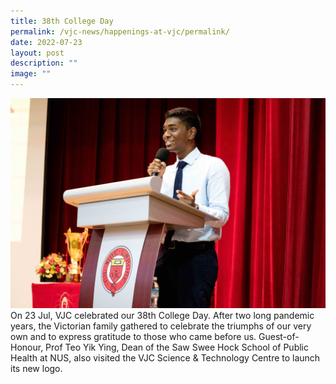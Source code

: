 ```yaml
---
title: 38th College Day
permalink: /vjc-news/happenings-at-vjc/permalink/
date: 2022-07-23
layout: post
description: ""
image: ""
---
```

![](/images/Happening%20at%20VJC/2022%2020%20College%20Day2.jpg)
On 23 Jul, VJC celebrated our 38th College Day. After two long pandemic years, the Victorian family gathered to celebrate the triumphs of our very own and to express gratitude to those who came before us. Guest-of-Honour, Prof Teo Yik Ying, Dean of the Saw Swee Hock School of Public Health at NUS, also visited the VJC Science & Technology Centre to launch its new logo.